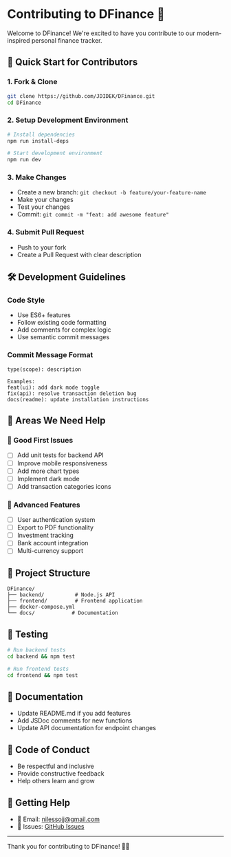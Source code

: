 # Contributing to DFinance 🚀

Welcome to DFinance! We're excited to have you contribute to our modern-inspired personal finance tracker.

## 🎯 Quick Start for Contributors

### 1. Fork & Clone
```bash
git clone https://github.com/JDIDEK/DFinance.git
cd DFinance
```

### 2. Setup Development Environment
```bash
# Install dependencies
npm run install-deps

# Start development environment
npm run dev
```

### 3. Make Changes
- Create a new branch: `git checkout -b feature/your-feature-name`
- Make your changes
- Test your changes
- Commit: `git commit -m "feat: add awesome feature"`

### 4. Submit Pull Request
- Push to your fork
- Create a Pull Request with clear description

## 🛠️ Development Guidelines

### Code Style
- Use ES6+ features
- Follow existing code formatting
- Add comments for complex logic
- Use semantic commit messages

### Commit Message Format
```
type(scope): description

Examples:
feat(ui): add dark mode toggle
fix(api): resolve transaction deletion bug
docs(readme): update installation instructions
```

## 🎨 Areas We Need Help

### 🌟 Good First Issues
- [ ] Add unit tests for backend API
- [ ] Improve mobile responsiveness
- [ ] Add more chart types
- [ ] Implement dark mode
- [ ] Add transaction categories icons

### 🚀 Advanced Features
- [ ] User authentication system
- [ ] Export to PDF functionality
- [ ] Investment tracking
- [ ] Bank account integration
- [ ] Multi-currency support

## 🔧 Project Structure
```
DFinance/
├── backend/          # Node.js API
├── frontend/         # Frontend application
├── docker-compose.yml
└── docs/            # Documentation
```

## 🧪 Testing
```bash
# Run backend tests
cd backend && npm test

# Run frontend tests
cd frontend && npm test
```

## 📝 Documentation
- Update README.md if you add features
- Add JSDoc comments for new functions
- Update API documentation for endpoint changes

## 🤝 Code of Conduct
- Be respectful and inclusive
- Provide constructive feedback
- Help others learn and grow

## 💬 Getting Help
- 📧 Email: nilessojj@gmail.com
- 🐛 Issues: [GitHub Issues](https://github.com/JDIDEK/DFinance/issues)

---

Thank you for contributing to DFinance! 🏁✨
